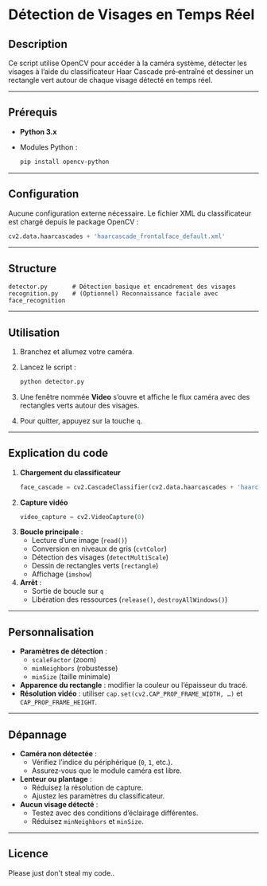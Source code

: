 # Détection de Visages en Temps Réel

## Description

Ce script utilise OpenCV pour accéder à la caméra système, détecter les visages à l’aide du classificateur Haar Cascade pré‑entraîné et dessiner un rectangle vert autour de chaque visage détecté en temps réel.

---

## Prérequis

- **Python 3.x**  
- Modules Python :

  ```bash
  pip install opencv-python
  ```

---

## Configuration

Aucune configuration externe nécessaire. Le fichier XML du classificateur est chargé depuis le package OpenCV :

```python
cv2.data.haarcascades + 'haarcascade_frontalface_default.xml'
```

---

## Structure

```
detector.py       # Détection basique et encadrement des visages
recognition.py    # (Optionnel) Reconnaissance faciale avec face_recognition
```

---

## Utilisation

1. Branchez et allumez votre caméra.  
2. Lancez le script :

   ```bash
   python detector.py
   ```

3. Une fenêtre nommée **Video** s’ouvre et affiche le flux caméra avec des rectangles verts autour des visages.  
4. Pour quitter, appuyez sur la touche `q`.

---

## Explication du code

1. **Chargement du classificateur**  
   ```python
   face_cascade = cv2.CascadeClassifier(cv2.data.haarcascades + 'haarcascade_frontalface_default.xml')
   ```
2. **Capture vidéo**  
   ```python
   video_capture = cv2.VideoCapture(0)
   ```
3. **Boucle principale** :  
   - Lecture d’une image (`read()`)  
   - Conversion en niveaux de gris (`cvtColor`)  
   - Détection des visages (`detectMultiScale`)  
   - Dessin de rectangles verts (`rectangle`)  
   - Affichage (`imshow`)  
4. **Arrêt** :  
   - Sortie de boucle sur `q`  
   - Libération des ressources (`release()`, `destroyAllWindows()`)

---

## Personnalisation

- **Paramètres de détection** :  
  - `scaleFactor` (zoom)  
  - `minNeighbors` (robustesse)  
  - `minSize` (taille minimale)  
- **Apparence du rectangle** : modifier la couleur ou l’épaisseur du tracé.  
- **Résolution vidéo** : utiliser `cap.set(cv2.CAP_PROP_FRAME_WIDTH, …)` et `CAP_PROP_FRAME_HEIGHT`.

---

## Dépannage

- **Caméra non détectée** :  
  - Vérifiez l’indice du périphérique (`0`, `1`, etc.).  
  - Assurez‑vous que le module caméra est libre.  
- **Lenteur ou plantage** :  
  - Réduisez la résolution de capture.  
  - Ajustez les paramètres du classificateur.  
- **Aucun visage détecté** :  
  - Testez avec des conditions d’éclairage différentes.  
  - Réduisez `minNeighbors` et `minSize`.

---

## Licence

Please just don't steal my code..
